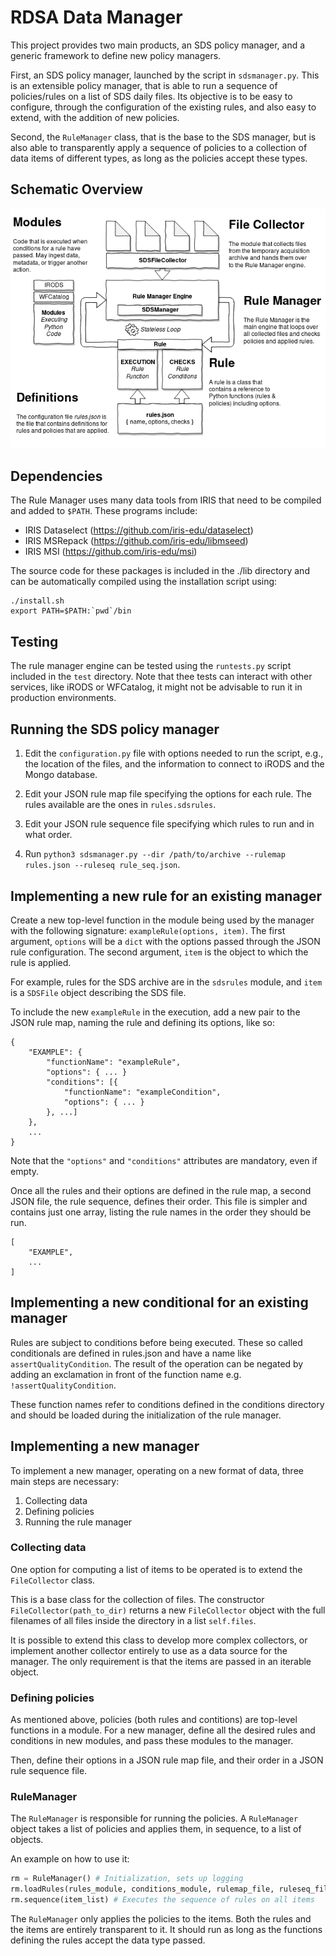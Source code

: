 # RDSA Data Manager

This project provides two main products, an SDS policy manager, and a
generic framework to define new policy managers.

First, an SDS policy manager, launched by the script in
`sdsmanager.py`. This is an extensible policy manager, that is able to
run a sequence of policies/rules on a list of SDS daily files. Its
objective is to be easy to configure, through the configuration of the
existing rules, and also easy to extend, with the addition of new
policies.

Second, the `RuleManager` class, that is the base to the SDS manager,
but is also able to transparently apply a sequence of policies to a
collection of data items of different types, as long as the policies
accept these types.

## Schematic Overview

![Schematic Overview of RDSA Rule Manager](resources/rule-manager.png)

## Dependencies

The Rule Manager uses many data tools from IRIS that need to be compiled and
added to `$PATH`. These programs include:

- IRIS Dataselect (https://github.com/iris-edu/dataselect)
- IRIS MSRepack (https://github.com/iris-edu/libmseed)
- IRIS MSI (https://github.com/iris-edu/msi)

The source code for these packages is included in the ./lib directory and can
be automatically compiled using the installation script using:

    ./install.sh
    export PATH=$PATH:`pwd`/bin

## Testing

The rule manager engine can be tested using the `runtests.py` script included in
the `test` directory. Note that thee tests can interact with other services,
like iRODS or WFCatalog, it might not be advisable to run it in production
environments.

## Running the SDS policy manager

1) Edit the `configuration.py` file with options needed to run the script, e.g.,
the location of the files, and the information to connect to iRODS and the Mongo
database.

2) Edit your JSON rule map file specifying the options for each
rule. The rules available are the ones in `rules.sdsrules`.

3) Edit your JSON rule sequence file specifying which rules to run and in what order.

4) Run `python3 sdsmanager.py --dir /path/to/archive --rulemap rules.json --ruleseq rule_seq.json`.

## Implementing a new rule for an existing manager

Create a new top-level function in the module being used by the
manager with the following signature: `exampleRule(options,
item)`. The first argument, `options` will be a `dict` with the
options passed through the JSON rule configuration. The second
argument, `item` is the object to which the rule is applied.

For example, rules for the SDS archive are in the `sdsrules` module,
and `item` is a `SDSFile` object describing the SDS file.

To include the new `exampleRule` in the execution, add a new pair to
the JSON rule map, naming the rule and defining its options, like so:
```
{
    "EXAMPLE": {
        "functionName": "exampleRule",
        "options": { ... }
        "conditions": [{
            "functionName": "exampleCondition",
       	    "options": { ... }
        }, ...]
    },
    ...
}
```

Note that the `"options"` and `"conditions"` attributes are mandatory, even if empty.

Once all the rules and their options are defined in the rule map, a
second JSON file, the rule sequence, defines their order. This file is
simpler and contains just one array, listing the rule names in the
order they should be run.

```
[
    "EXAMPLE",
    ...
]
```

## Implementing a new conditional for an existing manager

Rules are subject to conditions before being executed. These so called conditionals are
defined in rules.json and have a name like `assertQualityCondition`. The result of the operation
can be negated by adding an exclamation in front of the function name e.g. `!assertQualityCondition`.

These function names refer to conditions defined in the conditions directory and should be loaded during
the initialization of the rule manager.

## Implementing a new manager

To implement a new manager, operating on a new format of data, three
main steps are necessary:
1) Collecting data
2) Defining policies
3) Running the rule manager

### Collecting data

One option for computing a list of items to be operated is to extend
the `FileCollector` class.

This is a base class for the collection of files. The constructor
`FileCollector(path_to_dir)` returns a new `FileCollector` object with
the full filenames of all files inside the directory in a list
`self.files`.

It is possible to extend this class to develop more complex
collectors, or implement another collector entirely to use as a data
source for the manager. The only requirement is that the items are
passed in an iterable object.

### Defining policies

As mentioned above, policies (both rules and contitions) are top-level functions in a module. For
a new manager, define all the desired rules and conditions in new modules, and pass
these modules to the manager.

Then, define their options in a JSON rule map file, and their order
in a JSON rule sequence file.

### RuleManager

The `RuleManager` is responsible for running the policies. A
`RuleManager` object takes a list of policies and applies them, in
sequence, to a list of objects.

An example on how to use it:

```python
rm = RuleManager() # Initialization, sets up logging
rm.loadRules(rules_module, conditions_module, rulemap_file, ruleseq_file) # Loads the rules
rm.sequence(item_list) # Executes the sequence of rules on all items
```

The `RuleManager` only applies the policies to the items. Both the
rules and the items are entirely transparent to it. It should run as
long as the functions defining the rules accept the data type passed.
